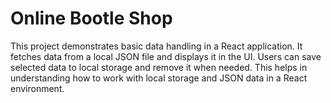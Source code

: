 # Online Bootle Shop
This project demonstrates basic data handling in a React application. It fetches data from a local JSON file and displays it in the UI. Users can save selected data to local storage and remove it when needed. This helps in understanding how to work with local storage and JSON data in a React environment.
